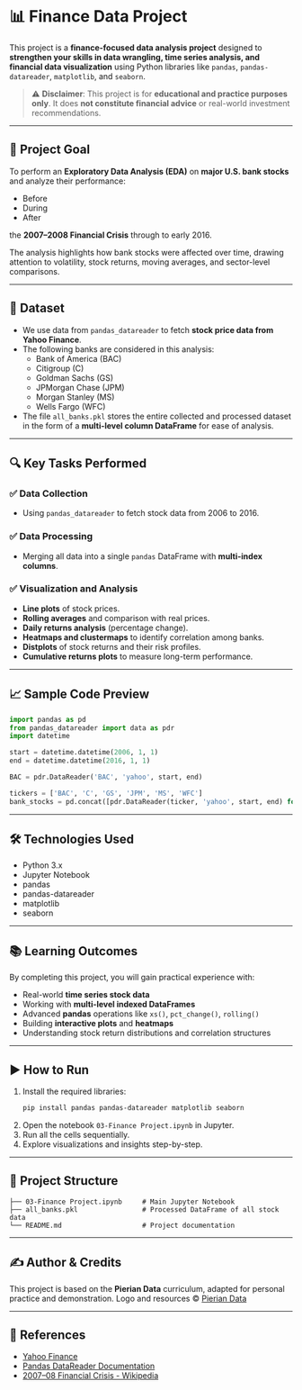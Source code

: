 # 📊 Finance Data Project

This project is a **finance-focused data analysis project** designed to **strengthen your skills in data wrangling, time series analysis, and financial data visualization** using Python libraries like `pandas`, `pandas-datareader`, `matplotlib`, and `seaborn`.

> ⚠️ **Disclaimer**: This project is for **educational and practice purposes only**. It does **not constitute financial advice** or real-world investment recommendations.

---

## 🧠 Project Goal

To perform an **Exploratory Data Analysis (EDA)** on **major U.S. bank stocks** and analyze their performance:

- Before
- During
- After

the **2007–2008 Financial Crisis** through to early 2016.

The analysis highlights how bank stocks were affected over time, drawing attention to volatility, stock returns, moving averages, and sector-level comparisons.

---

## 📂 Dataset

- We use data from `pandas_datareader` to fetch **stock price data from Yahoo Finance**.
- The following banks are considered in this analysis:
  - Bank of America (BAC)
  - Citigroup (C)
  - Goldman Sachs (GS)
  - JPMorgan Chase (JPM)
  - Morgan Stanley (MS)
  - Wells Fargo (WFC)
- The file `all_banks.pkl` stores the entire collected and processed dataset in the form of a **multi-level column DataFrame** for ease of analysis.

---

## 🔍 Key Tasks Performed

### ✅ Data Collection
- Using `pandas_datareader` to fetch stock data from 2006 to 2016.

### ✅ Data Processing
- Merging all data into a single `pandas` DataFrame with **multi-index columns**.

### ✅ Visualization and Analysis
- **Line plots** of stock prices.
- **Rolling averages** and comparison with real prices.
- **Daily returns analysis** (percentage change).
- **Heatmaps and clustermaps** to identify correlation among banks.
- **Distplots** of stock returns and their risk profiles.
- **Cumulative returns plots** to measure long-term performance.

---

## 📈 Sample Code Preview

```python
import pandas as pd
from pandas_datareader import data as pdr
import datetime

start = datetime.datetime(2006, 1, 1)
end = datetime.datetime(2016, 1, 1)

BAC = pdr.DataReader('BAC', 'yahoo', start, end)
```

```python
tickers = ['BAC', 'C', 'GS', 'JPM', 'MS', 'WFC']
bank_stocks = pd.concat([pdr.DataReader(ticker, 'yahoo', start, end) for ticker in tickers], axis=1, keys=tickers)
```

---

## 🛠️ Technologies Used

- Python 3.x
- Jupyter Notebook
- pandas
- pandas-datareader
- matplotlib
- seaborn

---

## 📚 Learning Outcomes

By completing this project, you will gain practical experience with:
- Real-world **time series stock data**
- Working with **multi-level indexed DataFrames**
- Advanced **pandas** operations like `xs()`, `pct_change()`, `rolling()`
- Building **interactive plots** and **heatmaps**
- Understanding stock return distributions and correlation structures

---

## ▶️ How to Run

1. Install the required libraries:
   ```bash
   pip install pandas pandas-datareader matplotlib seaborn
   ```
2. Open the notebook `03-Finance Project.ipynb` in Jupyter.
3. Run all the cells sequentially.
4. Explore visualizations and insights step-by-step.

---

## 📎 Project Structure

```
├── 03-Finance Project.ipynb     # Main Jupyter Notebook
├── all_banks.pkl                # Processed DataFrame of all stock data
└── README.md                    # Project documentation
```

---

## ✍️ Author & Credits

This project is based on the **Pierian Data** curriculum, adapted for personal practice and demonstration. Logo and resources © [Pierian Data](http://www.pieriandata.com)

---

## 📌 References

- [Yahoo Finance](https://finance.yahoo.com/)
- [Pandas DataReader Documentation](https://pydata.github.io/pandas-datareader/)
- [2007–08 Financial Crisis - Wikipedia](https://en.wikipedia.org/wiki/Financial_crisis_of_2007%E2%80%9308)
